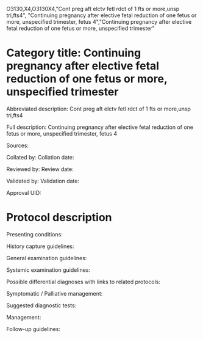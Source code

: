 O3130,X4,O3130X4,"Cont preg aft elctv fetl rdct of 1 fts or more,unsp tri,fts4", "Continuing pregnancy after elective fetal reduction of one fetus or more, unspecified trimester, fetus 4","Continuing pregnancy after elective fetal reduction of one fetus or more, unspecified trimester"
# Category title: Continuing pregnancy after elective fetal reduction of one fetus or more, unspecified trimester

Abbreviated description: Cont preg aft elctv fetl rdct of 1 fts or more,unsp tri,fts4

Full description: Continuing pregnancy after elective fetal reduction of one fetus or more, unspecified trimester, fetus 4

Sources:

Collated by:
Collation date:

Reviewed by:
Review date:

Validated by:
Validation date:

Approval UID:

# Protocol description

Presenting conditions:

History capture guidelines:

General examination guidelines:

Systemic examination guidelines:

Possible differential diagnoses with links to related protocols:

Symptomatic / Palliative management:

Suggested diagnostic tests:

Management:

Follow-up guidelines:
